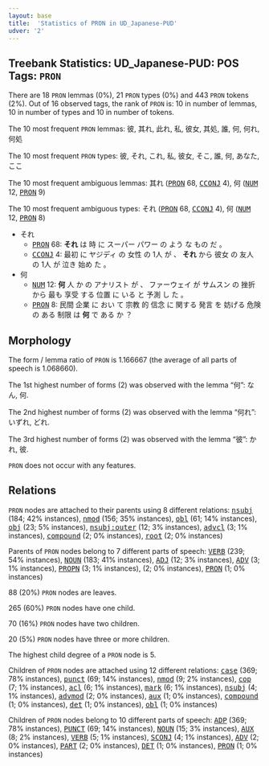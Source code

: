 ```yaml
---
layout: base
title:  'Statistics of PRON in UD_Japanese-PUD'
udver: '2'
---
```


## Treebank Statistics: UD_Japanese-PUD: POS Tags: `PRON`

There are 18 `PRON` lemmas (0%), 21 `PRON` types (0%) and 443 `PRON` tokens (2%).
Out of 16 observed tags, the rank of `PRON` is: 10 in number of lemmas, 10 in number of types and 10 in number of tokens.

The 10 most frequent `PRON` lemmas: 彼, 其れ, 此れ, 私, 彼女, 其処, 誰, 何, 何れ, 何処

The 10 most frequent `PRON` types:  彼, それ, これ, 私, 彼女, そこ, 誰, 何, あなた, ここ

The 10 most frequent ambiguous lemmas: 其れ (<tt><a href="ja_pud-pos-PRON.html">PRON</a></tt> 68, <tt><a href="ja_pud-pos-CCONJ.html">CCONJ</a></tt> 4), 何 (<tt><a href="ja_pud-pos-NUM.html">NUM</a></tt> 12, <tt><a href="ja_pud-pos-PRON.html">PRON</a></tt> 9)

The 10 most frequent ambiguous types:  それ (<tt><a href="ja_pud-pos-PRON.html">PRON</a></tt> 68, <tt><a href="ja_pud-pos-CCONJ.html">CCONJ</a></tt> 4), 何 (<tt><a href="ja_pud-pos-NUM.html">NUM</a></tt> 12, <tt><a href="ja_pud-pos-PRON.html">PRON</a></tt> 8)


* それ
  * <tt><a href="ja_pud-pos-PRON.html">PRON</a></tt> 68: <b>それ</b> は 時 に スーパー パワー の よう な もの だ 。
  * <tt><a href="ja_pud-pos-CCONJ.html">CCONJ</a></tt> 4: 最初 に ヤジディ の 女性 の 1人 が 、 <b>それ</b> から 彼女 の 友人 の 1人 が 泣き 始め た 。
* 何
  * <tt><a href="ja_pud-pos-NUM.html">NUM</a></tt> 12: <b>何</b> 人 か の アナリスト が 、 ファーウェイ が サムスン の 挫折 から 最も 享受 する 位置 に いる と 予測 し た 。
  * <tt><a href="ja_pud-pos-PRON.html">PRON</a></tt> 8: 民間 企業 に おい て 宗教 的 信念 に 関する 発言 を 妨げる 危険 の ある 制限 は <b>何</b> で ある か ？

## Morphology

The form / lemma ratio of `PRON` is 1.166667 (the average of all parts of speech is 1.068660).

The 1st highest number of forms (2) was observed with the lemma “何”: なん, 何.

The 2nd highest number of forms (2) was observed with the lemma “何れ”: いずれ, どれ.

The 3rd highest number of forms (2) was observed with the lemma “彼”: かれ, 彼.

`PRON` does not occur with any features.


## Relations

`PRON` nodes are attached to their parents using 8 different relations: <tt><a href="ja_pud-dep-nsubj.html">nsubj</a></tt> (184; 42% instances), <tt><a href="ja_pud-dep-nmod.html">nmod</a></tt> (156; 35% instances), <tt><a href="ja_pud-dep-obl.html">obl</a></tt> (61; 14% instances), <tt><a href="ja_pud-dep-obj.html">obj</a></tt> (23; 5% instances), <tt><a href="ja_pud-dep-nsubj-outer.html">nsubj:outer</a></tt> (12; 3% instances), <tt><a href="ja_pud-dep-advcl.html">advcl</a></tt> (3; 1% instances), <tt><a href="ja_pud-dep-compound.html">compound</a></tt> (2; 0% instances), <tt><a href="ja_pud-dep-root.html">root</a></tt> (2; 0% instances)

Parents of `PRON` nodes belong to 7 different parts of speech: <tt><a href="ja_pud-pos-VERB.html">VERB</a></tt> (239; 54% instances), <tt><a href="ja_pud-pos-NOUN.html">NOUN</a></tt> (183; 41% instances), <tt><a href="ja_pud-pos-ADJ.html">ADJ</a></tt> (12; 3% instances), <tt><a href="ja_pud-pos-ADV.html">ADV</a></tt> (3; 1% instances), <tt><a href="ja_pud-pos-PROPN.html">PROPN</a></tt> (3; 1% instances),  (2; 0% instances), <tt><a href="ja_pud-pos-PRON.html">PRON</a></tt> (1; 0% instances)

88 (20%) `PRON` nodes are leaves.

265 (60%) `PRON` nodes have one child.

70 (16%) `PRON` nodes have two children.

20 (5%) `PRON` nodes have three or more children.

The highest child degree of a `PRON` node is 5.

Children of `PRON` nodes are attached using 12 different relations: <tt><a href="ja_pud-dep-case.html">case</a></tt> (369; 78% instances), <tt><a href="ja_pud-dep-punct.html">punct</a></tt> (69; 14% instances), <tt><a href="ja_pud-dep-nmod.html">nmod</a></tt> (9; 2% instances), <tt><a href="ja_pud-dep-cop.html">cop</a></tt> (7; 1% instances), <tt><a href="ja_pud-dep-acl.html">acl</a></tt> (6; 1% instances), <tt><a href="ja_pud-dep-mark.html">mark</a></tt> (6; 1% instances), <tt><a href="ja_pud-dep-nsubj.html">nsubj</a></tt> (4; 1% instances), <tt><a href="ja_pud-dep-advmod.html">advmod</a></tt> (2; 0% instances), <tt><a href="ja_pud-dep-aux.html">aux</a></tt> (1; 0% instances), <tt><a href="ja_pud-dep-compound.html">compound</a></tt> (1; 0% instances), <tt><a href="ja_pud-dep-det.html">det</a></tt> (1; 0% instances), <tt><a href="ja_pud-dep-obl.html">obl</a></tt> (1; 0% instances)

Children of `PRON` nodes belong to 10 different parts of speech: <tt><a href="ja_pud-pos-ADP.html">ADP</a></tt> (369; 78% instances), <tt><a href="ja_pud-pos-PUNCT.html">PUNCT</a></tt> (69; 14% instances), <tt><a href="ja_pud-pos-NOUN.html">NOUN</a></tt> (15; 3% instances), <tt><a href="ja_pud-pos-AUX.html">AUX</a></tt> (8; 2% instances), <tt><a href="ja_pud-pos-VERB.html">VERB</a></tt> (5; 1% instances), <tt><a href="ja_pud-pos-SCONJ.html">SCONJ</a></tt> (4; 1% instances), <tt><a href="ja_pud-pos-ADV.html">ADV</a></tt> (2; 0% instances), <tt><a href="ja_pud-pos-PART.html">PART</a></tt> (2; 0% instances), <tt><a href="ja_pud-pos-DET.html">DET</a></tt> (1; 0% instances), <tt><a href="ja_pud-pos-PRON.html">PRON</a></tt> (1; 0% instances)

